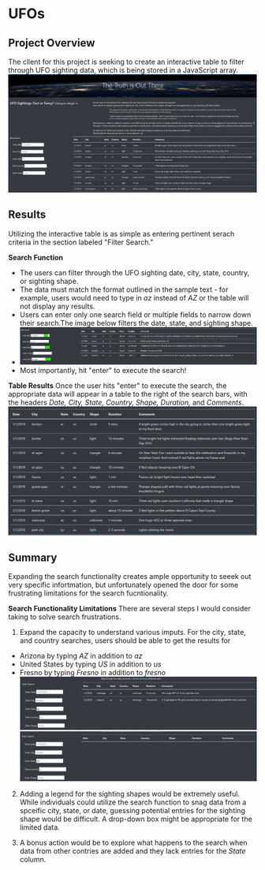 # UFOs #

## Project Overview ##
The client for this project is seeking to create an interactive table to filter through UFO sighting data, which is being stored in a JavaScript array.
![fullsite](https://github.com/TRACIE-F/UFOs/blob/main/static/images/fullsite.png)

## Results ##
Utilizing the interactive table is as simple as entering pertinent serach criteria in the section labeled "Filter Search." 

**Search Function**
  * The users can filter through the UFO sighting date, city, state, country, or sighting shape.
  * The data must match the format outlined in the sample text - for example, users would need to type in *az* instead of *AZ* or the table will not display any results.
  * Users can enter only one search field or multiple fields to narrow down their search.The image below filters the date, state, and sighting shape.
  * ![multi-search](https://github.com/TRACIE-F/UFOs/blob/main/static/images/multi-filter.png)
  * Most importantly, hit "enter" to execute the search!

**Table Results**
Once the user hits "enter" to execute the search, the appropriate data will appear in a table to the right of the search bars, with the headers *Date, City, State, Country, Shape, Duration,* and *Comments*.
![basedata](https://github.com/TRACIE-F/UFOs/blob/main/static/images/basedata.png)

## Summary ## 
Expanding the search functionality creates ample opportunity to seeek out very specific infortmation, but unfortunately opened the door for some frustrating limitations for the search fucntionality.

**Search Functionality Limitations**
There are several steps I would consider taking to solve search frustrations.

1. Expand the capacity to understand various imputs. For the city, state, and country searches, users should be able to get the results for
  * Arizona by typing *AZ* in addition to *az*
  * United States by typing *US* in addition to *us*
  * Fresno by typing *Fresno* in addition to *fresno*
![search_az](https://github.com/TRACIE-F/UFOs/blob/main/static/images/Search_az.png)
![SearchAZ](https://github.com/TRACIE-F/UFOs/blob/main/static/images/SearchAZ.png)

2. Adding a legend for the sighting shapes would be extremely useful. While individuals could utilize the search function to snag data from a spceific city, state, or date, guessing potential entries for the sighting shape would be difficult. A drop-down box might be appropriate for the limited data. 

3. A bonus action would be to explore what happens to the search when data from other contries are added and they lack entries for the *State* column. 
